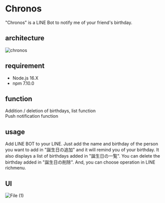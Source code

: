 # Chronos

"Chronos" is a LINE Bot to notify me of your friend's birthday.

## architecture

![chronos](https://user-images.githubusercontent.com/56684832/177757341-bf36fef5-6bbf-4c3f-ba79-0a69d7fe5dc8.png)

## requirement

- Node.js 16.X
- npm 7.10.0

## function

Addition / deletion of birthdays, list function<br/>
Push notification function

## usage

Add LINE BOT to your LINE.
Just add the name and birthday of the person you want to add in "誕生日の追加" and it will remind you of your birthday.
It also displays a list of birthdays added in "誕生日の一覧".
You can delete the birthday added in "誕生日の削除".
And, you can choose operation in LINE richmenu.

## UI
![File (1)](https://user-images.githubusercontent.com/56684832/178138259-cdc80a37-03fc-4583-8c92-054a01000d5d.jpg)
